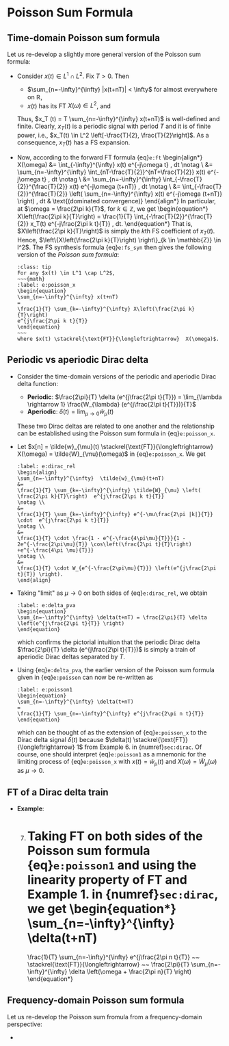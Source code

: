 # Poisson Sum Formula

## Time-domain Poisson sum formula
Let us re-develop a slightly more general version of the Poisson sum
formula:
* Consider $x(t) \in L^1 \cap L^2$. Fix $T>0$. Then
  - $\sum_{n=-\infty}^{\infty} |x(t+nT)| < \infty$ for almost
    everywhere on $\mathbb{R}$,
  - $x(t)$ has its FT $X(\omega) \in L^2$, and
  
  Thus, $x_T (t) = T \sum_{n=-\infty}^{\infty} x(t+nT)$ is
  well-defined and finite. Clearly, $x_T(t)$ is a periodic signal with
  period $T$ and it is of finite power, i.e., $x_T(t) \in
  L^2 \left[-\frac{T}{2}, \frac{T}{2}\right]$. As a consequence, $x_T
  (t)$ has a FS expansion.

* Now, according to the forward FT formula {eq}`e:ft` 
  \begin{align*}
  X(\omega)
  &=
  \int_{-\infty}^{\infty} x(t) e^{-j\omega t} \, dt
  \notag \\
  &= 
  \sum_{n=-\infty}^{\infty} \int_{nT-\frac{T}{2}}^{nT+\frac{T}{2}}
  x(t) e^{-j\omega t} \, dt
  \notag \\
  &=
  \sum_{n=-\infty}^{\infty} \int_{-\frac{T}{2}}^{\frac{T}{2}}
  x(t) e^{-j\omega (t+nT)} \, dt
  \notag \\
  &=
  \int_{-\frac{T}{2}}^{\frac{T}{2}} \left( \sum_{n=-\infty}^{\infty} 
  x(t) e^{-j\omega (t+nT)} \right) \, dt
  & \text{(dominated convergence)}
  \end{align*}
  In particular, at $\omega = \frac{2\pi k}{T}$, for $k \in \mathbb{Z}$,
  we get
  \begin{equation*}
  X\left(\frac{2\pi k}{T}\right)
  = \frac{1}{T} \int_{-\frac{T}{2}}^{\frac{T}{2}} x_T(t) 
  e^{-j\frac{2\pi k t}{T}} \, dt.
  \end{equation*}
  That is, $X\left(\frac{2\pi k}{T}\right)$ is simply the $k$th FS coefficient
  of $x_T(t)$.  Hence, 
  $\left\{X\left(\frac{2\pi k}{T}\right) \right\}_{k \in \mathbb{Z}} \in l^2$. 
  The FS synthesis formula {eq}`e:fs_syn` then gives the following version
  of the *Poisson sum formula*:
  ```{admonition} Poisson Sum Formula (time-domain)
  :class: tip
  For any $x(t) \in L^1 \cap L^2$,
  ~~~{math}
  :label: e:poisson_x
  \begin{equation}
  \sum_{n=-\infty}^{\infty} x(t+nT)
  = 
  \frac{1}{T} \sum_{k=-\infty}^{\infty} X\left(\frac{2\pi k}{T}\right) 
  e^{j\frac{2\pi k t}{T}} 
  \end{equation}
  ~~~
  where $x(t) \stackrel{\text{FT}}{\longleftrightarrow}  X(\omega)$.
  ```

## Periodic vs aperiodic Dirac delta
* Consider the time-domain versions of the periodic and aperiodic
  Dirac delta function:
  - **Periodic**: 
    $\frac{2\pi}{T} \delta (e^{j\frac{2\pi t}{T}})
    = \lim_{\lambda \rightarrow 1} \frac{W_{\lambda} 
    (e^{j\frac{2\pi t}{T}})}{T}$
  - **Aperiodic**:
    $\delta(t) = \lim_{\mu \rightarrow 0} \tilde{w}_{\mu}(t)$
  
  These two Dirac deltas are related to one another and the
  relationship can be established using the Poisson sum formula in
  {eq}`e:poisson_x`.

* Let $x[n] = \tilde{w}_{\mu}(t)
  \stackrel{\text{FT}}{\longleftrightarrow} X(\omega) =
  \tilde{W}_{\mu}(\omega)$ in {eq}`e:poisson_x`. We get
  ```{math} 
  :label: e:dirac_rel
  \begin{align}
  \sum_{n=-\infty}^{\infty}  \tilde{w}_{\mu}(t+nT)
  &=
  \frac{1}{T} \sum_{k=-\infty}^{\infty} \tilde{W}_{\mu} \left(
  \frac{2\pi k}{T}\right)  e^{j\frac{2\pi k t}{T}}
  \notag \\
  &=
  \frac{1}{T} \sum_{k=-\infty}^{\infty} e^{-\mu\frac{2\pi |k|}{T}} 
  \cdot  e^{j\frac{2\pi k t}{T}}
  \notag \\
  &=
  \frac{1}{T} \cdot \frac{1 - e^{-\frac{4\pi\mu}{T}}}{1 - 
  2e^{-\frac{2\pi\mu}{T}} \cos\left(\frac{2\pi t}{T}\right) 
  +e^{-\frac{4\pi \mu}{T}}} 
  \notag \\
  &=
  \frac{1}{T} \cdot W_{e^{-\frac{2\pi\mu}{T}}} \left(e^{j\frac{2\pi
  t}{T}} \right). 
  \end{align}
  ```
* Taking "limit" as $\mu \rightarrow 0$ on both sides of {eq}`e:dirac_rel`, 
  we obtain
  ```{math}
  :label: e:delta_pva
  \begin{equation}
  \sum_{n=-\infty}^{\infty} \delta(t+nT) = \frac{2\pi}{T} \delta
  \left(e^{j\frac{2\pi t}{T}} \right)
  \end{equation}
  ```
  which confirms the pictorial intuition that the periodic Dirac delta
  $\frac{2\pi}{T} \delta (e^{j\frac{2\pi t}{T}})$ is simply a train of
  aperiodic Dirac deltas separated by $T$.

* Using {eq}`e:delta_pva`, the earlier version of the Poisson sum
  formula given in {eq}`e:poisson` can now be re-written as
  ```{math}
  :label: e:poisson1
  \begin{equation}
  \sum_{n=-\infty}^{\infty} \delta(t+nT) 
  =
  \frac{1}{T} \sum_{n=-\infty}^{\infty} e^{j\frac{2\pi n t}{T}}
  \end{equation}
  ```
  which can be thought of as the extension of {eq}`e:poisson_x` to the
  Dirac delta signal $\delta(t)$ because $\delta(t) \stackrel{\text{FT}}{\longleftrightarrow} 1$
  from Example 6. in {numref}`sec:dirac`. Of course, one should
  interpret {eq}`e:poisson1` as a mnemonic for the limiting process of
  {eq}`e:poisson_x` with $x(t) = \tilde{w}_{\mu}(t)$ and $X(\omega) =
  \tilde{W}_{\mu}(\omega)$ as $\mu \rightarrow 0$.

## FT of a Dirac delta train
* **Example**:

    7. Taking FT on both sides of the Poisson sum formula {eq}`e:poisson1`
       and using the linearity property of FT and Example 1. in
       {numref}`sec:dirac`, we get
       \begin{equation*}
       \sum_{n=-\infty}^{\infty} \delta(t+nT) 
       =
       \frac{1}{T} \sum_{n=-\infty}^{\infty} e^{j\frac{2\pi n t}{T}}
       ~~ 
       \stackrel{\text{FT}}{\longleftrightarrow} 
       ~~
       \frac{2\pi}{T} \sum_{n=-\infty}^{\infty} \delta \left(\omega +
       \frac{2\pi n}{T} \right)
       \end{equation*}

## Frequency-domain Poisson sum formula
Let us re-develop the Poisson sum fromula from a frequency-domain perspective:

* 
